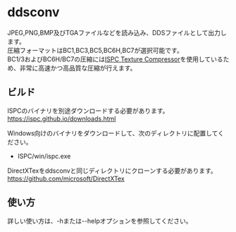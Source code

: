 # ddsconv

JPEG,PNG,BMP及びTGAファイルなどを読み込み、DDSファイルとして出力します。  
圧縮フォーマットはBC1,BC3,BC5,BC6H,BC7が選択可能です。  
BC1/3およびBC6H/BC7の圧縮には[ISPC Texture Compressor](https://github.com/GameTechDev/ISPCTextureCompressor)を使用しているため、非常に高速かつ高品質な圧縮が行えます。

## ビルド
ISPCのバイナリを別途ダウンロードする必要があります。  
https://ispc.github.io/downloads.html

Windows向けのバイナリをダウンロードして、次のディレクトリに配置してください。  

- ISPC/win/ispc.exe

DirectXTexをddsconvと同じディレクトリにクローンする必要があります。  
https://github.com/microsoft/DirectXTex

## 使い方
詳しい使い方は、-hまたは--helpオプションを参照してください。  
